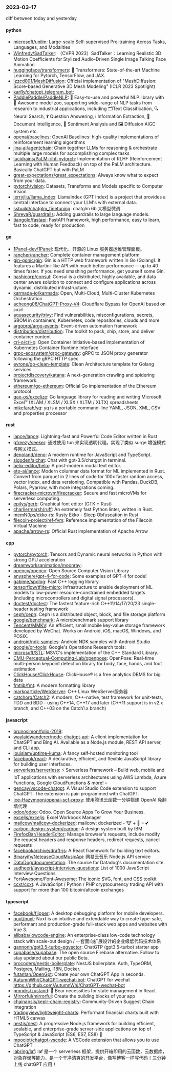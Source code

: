 ### 2023-03-17
diff between today and yesterday

#### python
* [microsoft/unilm](https://github.com/microsoft/unilm): Large-scale Self-supervised Pre-training Across Tasks, Languages, and Modalities
* [Winfredy/SadTalker](https://github.com/Winfredy/SadTalker): （CVPR 2023）SadTalker：Learning Realistic 3D Motion Coefficients for Stylized Audio-Driven Single Image Talking Face Animation
* [huggingface/transformers](https://github.com/huggingface/transformers): 🤗 Transformers: State-of-the-art Machine Learning for Pytorch, TensorFlow, and JAX.
* [lzzcd001/MeshDiffusion](https://github.com/lzzcd001/MeshDiffusion): Official implementation of "MeshDiffusion: Score-based Generative 3D Mesh Modeling" (ICLR 2023 Spotlight)
* [karfly/chatgpt_telegram_bot](https://github.com/karfly/chatgpt_telegram_bot): 
* [PaddlePaddle/PaddleNLP](https://github.com/PaddlePaddle/PaddleNLP): 👑 Easy-to-use and powerful NLP library with 🤗 Awesome model zoo, supporting wide-range of NLP tasks from research to industrial applications, including 🗂Text Classification, 🔍 Neural Search, ❓ Question Answering, ℹ️ Information Extraction, 📄 Document Intelligence, 💌 Sentiment Analysis and 🖼 Diffusion AIGC system etc.
* [openai/baselines](https://github.com/openai/baselines): OpenAI Baselines: high-quality implementations of reinforcement learning algorithms
* [jina-ai/agentchain](https://github.com/jina-ai/agentchain): Chain together LLMs for reasoning & orchestrate multiple large models for accomplishing complex tasks
* [lucidrains/PaLM-rlhf-pytorch](https://github.com/lucidrains/PaLM-rlhf-pytorch): Implementation of RLHF (Reinforcement Learning with Human Feedback) on top of the PaLM architecture. Basically ChatGPT but with PaLM
* [great-expectations/great_expectations](https://github.com/great-expectations/great_expectations): Always know what to expect from your data.
* [pytorch/vision](https://github.com/pytorch/vision): Datasets, Transforms and Models specific to Computer Vision
* [jerryjliu/llama_index](https://github.com/jerryjliu/llama_index): LlamaIndex (GPT Index) is a project that provides a central interface to connect your LLM's with external data.
* [ssbuild/chatglm_finetuning](https://github.com/ssbuild/chatglm_finetuning): chatglm 6b 大模型微调
* [ShreyaR/guardrails](https://github.com/ShreyaR/guardrails): Adding guardrails to large language models.
* [tiangolo/fastapi](https://github.com/tiangolo/fastapi): FastAPI framework, high performance, easy to learn, fast to code, ready for production

#### go
* [1Panel-dev/1Panel](https://github.com/1Panel-dev/1Panel): 现代化、开源的 Linux 服务器运维管理面板。
* [rancher/rancher](https://github.com/rancher/rancher): Complete container management platform
* [gin-gonic/gin](https://github.com/gin-gonic/gin): Gin is a HTTP web framework written in Go (Golang). It features a Martini-like API with much better performance -- up to 40 times faster. If you need smashing performance, get yourself some Gin.
* [hashicorp/consul](https://github.com/hashicorp/consul): Consul is a distributed, highly available, and data center aware solution to connect and configure applications across dynamic, distributed infrastructure.
* [karmada-io/karmada](https://github.com/karmada-io/karmada): Open, Multi-Cloud, Multi-Cluster Kubernetes Orchestration
* [acheong08/ChatGPT-Proxy-V4](https://github.com/acheong08/ChatGPT-Proxy-V4): Cloudflare Bypass for OpenAI based on `puid`
* [aquasecurity/trivy](https://github.com/aquasecurity/trivy): Find vulnerabilities, misconfigurations, secrets, SBOM in containers, Kubernetes, code repositories, clouds and more
* [argoproj/argo-events](https://github.com/argoproj/argo-events): Event-driven automation framework
* [distribution/distribution](https://github.com/distribution/distribution): The toolkit to pack, ship, store, and deliver container content
* [cri-o/cri-o](https://github.com/cri-o/cri-o): Open Container Initiative-based implementation of Kubernetes Container Runtime Interface
* [grpc-ecosystem/grpc-gateway](https://github.com/grpc-ecosystem/grpc-gateway): gRPC to JSON proxy generator following the gRPC HTTP spec
* [evrone/go-clean-template](https://github.com/evrone/go-clean-template): Clean Architecture template for Golang services
* [projectdiscovery/katana](https://github.com/projectdiscovery/katana): A next-generation crawling and spidering framework.
* [ethereum/go-ethereum](https://github.com/ethereum/go-ethereum): Official Go implementation of the Ethereum protocol
* [qax-os/excelize](https://github.com/qax-os/excelize): Go language library for reading and writing Microsoft Excel™ (XLAM / XLSM / XLSX / XLTM / XLTX) spreadsheets
* [mikefarah/yq](https://github.com/mikefarah/yq): yq is a portable command-line YAML, JSON, XML, CSV and properties processor

#### rust
* [lapce/lapce](https://github.com/lapce/lapce): Lightning-fast and Powerful Code Editor written in Rust
* [gfreezy/seeker](https://github.com/gfreezy/seeker): 通过使用 tun 来实现透明代理。实现了类似 surge 增强模式与网关模式。
* [denoland/deno](https://github.com/denoland/deno): A modern runtime for JavaScript and TypeScript.
* [sigoden/aichat](https://github.com/sigoden/aichat): Chat with gpt-3.5/chatgpt in terminal.
* [helix-editor/helix](https://github.com/helix-editor/helix): A post-modern modal text editor.
* [eto-ai/lance](https://github.com/eto-ai/lance): Modern columnar data format for ML implemented in Rust. Convert from parquet in 2 lines of code for 100x faster random access, vector index, and data versioning. Compatible with Pandas, DuckDB, Polars, Pyarrow, with more integrations coming..
* [firecracker-microvm/firecracker](https://github.com/firecracker-microvm/firecracker): Secure and fast microVMs for serverless computing.
* [epilys/gerb](https://github.com/epilys/gerb): Graphical font editor (GTK + Rust)
* [charliermarsh/ruff](https://github.com/charliermarsh/ruff): An extremely fast Python linter, written in Rust.
* [memN0ps/ekko-rs](https://github.com/memN0ps/ekko-rs): Rusty Ekko - Sleep Obfuscation in Rust
* [filecoin-project/ref-fvm](https://github.com/filecoin-project/ref-fvm): Reference implementation of the Filecoin Virtual Machine
* [apache/arrow-rs](https://github.com/apache/arrow-rs): Official Rust implementation of Apache Arrow

#### cpp
* [pytorch/pytorch](https://github.com/pytorch/pytorch): Tensors and Dynamic neural networks in Python with strong GPU acceleration
* [dreamworksanimation/moonray](https://github.com/dreamworksanimation/moonray): 
* [opencv/opencv](https://github.com/opencv/opencv): Open Source Computer Vision Library
* [anysphere/gpt-4-for-code](https://github.com/anysphere/gpt-4-for-code): Some examples of GPT-4 for code!
* [gabime/spdlog](https://github.com/gabime/spdlog): Fast C++ logging library.
* [tensorflow/tflite-micro](https://github.com/tensorflow/tflite-micro): Infrastructure to enable deployment of ML models to low-power resource-constrained embedded targets (including microcontrollers and digital signal processors).
* [doctest/doctest](https://github.com/doctest/doctest): The fastest feature-rich C++11/14/17/20/23 single-header testing framework
* [ceph/ceph](https://github.com/ceph/ceph): Ceph is a distributed object, block, and file storage platform
* [google/benchmark](https://github.com/google/benchmark): A microbenchmark support library
* [Tencent/MMKV](https://github.com/Tencent/MMKV): An efficient, small mobile key-value storage framework developed by WeChat. Works on Android, iOS, macOS, Windows, and POSIX.
* [android/ndk-samples](https://github.com/android/ndk-samples): Android NDK samples with Android Studio
* [google/or-tools](https://github.com/google/or-tools): Google's Operations Research tools:
* [microsoft/STL](https://github.com/microsoft/STL): MSVC's implementation of the C++ Standard Library.
* [CMU-Perceptual-Computing-Lab/openpose](https://github.com/CMU-Perceptual-Computing-Lab/openpose): OpenPose: Real-time multi-person keypoint detection library for body, face, hands, and foot estimation
* [ClickHouse/ClickHouse](https://github.com/ClickHouse/ClickHouse): ClickHouse® is a free analytics DBMS for big data
* [fmtlib/fmt](https://github.com/fmtlib/fmt): A modern formatting library
* [markparticle/WebServer](https://github.com/markparticle/WebServer): C++ Linux WebServer服务器
* [catchorg/Catch2](https://github.com/catchorg/Catch2): A modern, C++-native, test framework for unit-tests, TDD and BDD - using C++14, C++17 and later (C++11 support is in v2.x branch, and C++03 on the Catch1.x branch)

#### javascript
* [brunosimon/folio-2019](https://github.com/brunosimon/folio-2019): 
* [waylaidwanderer/node-chatgpt-api](https://github.com/waylaidwanderer/node-chatgpt-api): A client implementation for ChatGPT and Bing AI. Available as a Node.js module, REST API server, and CLI app.
* [louislam/uptime-kuma](https://github.com/louislam/uptime-kuma): A fancy self-hosted monitoring tool
* [facebook/react](https://github.com/facebook/react): A declarative, efficient, and flexible JavaScript library for building user interfaces.
* [serverless/serverless](https://github.com/serverless/serverless): ⚡ Serverless Framework – Build web, mobile and IoT applications with serverless architectures using AWS Lambda, Azure Functions, Google CloudFunctions & more! –
* [gencay/vscode-chatgpt](https://github.com/gencay/vscode-chatgpt): A Visual Studio Code extension to support ChatGPT. The extension is pair-programmed with ChatGPT.
* [Ice-Hazymoon/openai-scf-proxy](https://github.com/Ice-Hazymoon/openai-scf-proxy): 使用腾讯云函数一分钟搭建 OpenAI 免翻墙代理
* [odoo/odoo](https://github.com/odoo/odoo): Odoo. Open Source Apps To Grow Your Business.
* [exceljs/exceljs](https://github.com/exceljs/exceljs): Excel Workbook Manager
* [mailcow/mailcow-dockerized](https://github.com/mailcow/mailcow-dockerized): mailcow: dockerized - 🐮 + 🐋 = 💕
* [carbon-design-system/carbon](https://github.com/carbon-design-system/carbon): A design system built by IBM
* [FirefoxBar/HeaderEditor](https://github.com/FirefoxBar/HeaderEditor): Manage browser's requests, include modify the request headers and response headers, redirect requests, cancel requests
* [facebookarchive/draft-js](https://github.com/facebookarchive/draft-js): A React framework for building text editors.
* [Binaryify/NeteaseCloudMusicApi](https://github.com/Binaryify/NeteaseCloudMusicApi): 网易云音乐 Node.js API service
* [DataDog/documentation](https://github.com/DataDog/documentation): The source for Datadog's documentation site.
* [sudheerj/javascript-interview-questions](https://github.com/sudheerj/javascript-interview-questions): List of 1000 JavaScript Interview Questions
* [FortAwesome/Font-Awesome](https://github.com/FortAwesome/Font-Awesome): The iconic SVG, font, and CSS toolkit
* [ccxt/ccxt](https://github.com/ccxt/ccxt): A JavaScript / Python / PHP cryptocurrency trading API with support for more than 100 bitcoin/altcoin exchanges

#### typescript
* [facebook/flipper](https://github.com/facebook/flipper): A desktop debugging platform for mobile developers.
* [nuxt/nuxt](https://github.com/nuxt/nuxt): Nuxt is an intuitive and extendable way to create type-safe, performant and production-grade full-stack web apps and websites with Vue 3.
* [alibaba/lowcode-engine](https://github.com/alibaba/lowcode-engine): An enterprise-class low-code technology stack with scale-out design / 一套面向扩展设计的企业级低代码技术体系
* [gannonh/gpt3.5-turbo-pgvector](https://github.com/gannonh/gpt3.5-turbo-pgvector): ChatGTP (gpt3.5-turbo) starter app
* [supabase/supabase](https://github.com/supabase/supabase): The open source Firebase alternative. Follow to stay updated about our public Beta.
* [brocoders/nestjs-boilerplate](https://github.com/brocoders/nestjs-boilerplate): NestJS boilerplate. Auth, TypeORM, Postgres, Mailing, I18N, Docker.
* [futantan/OpenGpt](https://github.com/futantan/OpenGpt): Create your own ChatGPT App in seconds.
* [AutumnWhj/ChatGPT-wechat-bot](https://github.com/AutumnWhj/ChatGPT-wechat-bot): ChatGPT for wechat https://github.com/AutumnWhj/ChatGPT-wechat-bot
* [pmndrs/zustand](https://github.com/pmndrs/zustand): 🐻 Bear necessities for state management in React
* [Mirrorful/mirrorful](https://github.com/Mirrorful/mirrorful): Create the building blocks of your app
* [chainapsis/keplr-chain-registry](https://github.com/chainapsis/keplr-chain-registry): Community-Driven Suggest Chain Integration
* [tradingview/lightweight-charts](https://github.com/tradingview/lightweight-charts): Performant financial charts built with HTML5 canvas
* [nestjs/nest](https://github.com/nestjs/nest): A progressive Node.js framework for building efficient, scalable, and enterprise-grade server-side applications on top of TypeScript & JavaScript (ES6, ES7, ES8) 🚀
* [mpociot/chatgpt-vscode](https://github.com/mpociot/chatgpt-vscode): A VSCode extension that allows you to use ChatGPT
* [labring/laf](https://github.com/labring/laf): laf 是一个 serverless 框架，提供开箱即用的云函数，云数据库，对象存储等能力，是一个干净清爽的开发平台，像写博客一样写代码！三分钟上线 chatGPT 应用！
